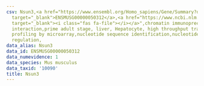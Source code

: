 ```yaml
---
csv: Nsun3,<a href="https://www.ensembl.org/Homo_sapiens/Gene/Summary?db=core;g=ENSMUSG00000050312"
  target="_blank">ENSMUSG00000050312</a>,<a href="https://www.ncbi.nlm.nih.gov/pubmed/23834426"
  target="_blank"><i class="fas fa-file"></i></a>",chromatin immunoprecipitation assay,direct
  interaction,prime adult stage, liver, Hepatocyte, high throughput transcription
  profiling by microarray,nucleotide sequence identification,nucleotide sequence identification,transcriptional
  regulation,
data_alias: Nsun3
data_id: ENSMUSG00000050312
data_numevidence: 1
data_species: Mus musculus
data_taxid: '10090'
title: Nsun3
---
```

